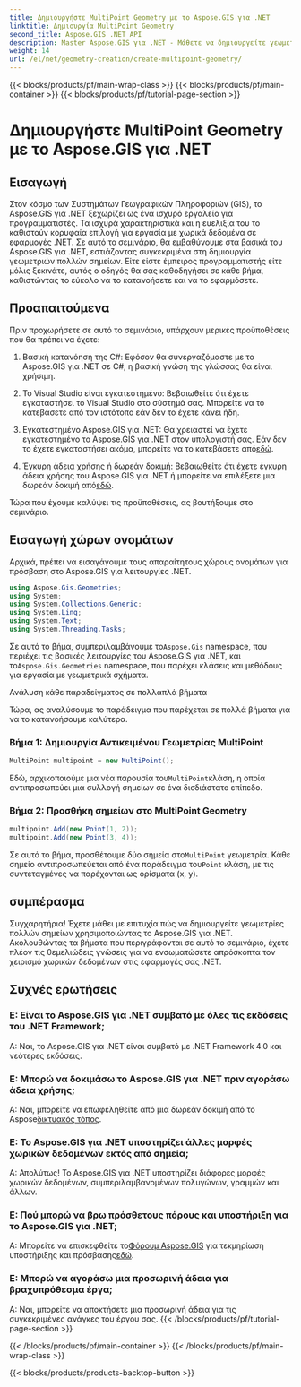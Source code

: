 ```yaml
---
title: Δημιουργήστε MultiPoint Geometry με το Aspose.GIS για .NET
linktitle: Δημιουργία MultiPoint Geometry
second_title: Aspose.GIS .NET API
description: Master Aspose.GIS για .NET - Μάθετε να δημιουργείτε γεωμετρίες πολλών σημείων χωρίς κόπο. Ολοκληρωμένο σεμινάριο για προγραμματιστές.
weight: 14
url: /el/net/geometry-creation/create-multipoint-geometry/
---
```


{{< blocks/products/pf/main-wrap-class >}}
{{< blocks/products/pf/main-container >}}
{{< blocks/products/pf/tutorial-page-section >}}

# Δημιουργήστε MultiPoint Geometry με το Aspose.GIS για .NET

## Εισαγωγή

Στον κόσμο των Συστημάτων Γεωγραφικών Πληροφοριών (GIS), το Aspose.GIS για .NET ξεχωρίζει ως ένα ισχυρό εργαλείο για προγραμματιστές. Τα ισχυρά χαρακτηριστικά και η ευελιξία του το καθιστούν κορυφαία επιλογή για εργασία με χωρικά δεδομένα σε εφαρμογές .NET. Σε αυτό το σεμινάριο, θα εμβαθύνουμε στα βασικά του Aspose.GIS για .NET, εστιάζοντας συγκεκριμένα στη δημιουργία γεωμετριών πολλών σημείων. Είτε είστε έμπειρος προγραμματιστής είτε μόλις ξεκινάτε, αυτός ο οδηγός θα σας καθοδηγήσει σε κάθε βήμα, καθιστώντας το εύκολο να το κατανοήσετε και να το εφαρμόσετε.

## Προαπαιτούμενα

Πριν προχωρήσετε σε αυτό το σεμινάριο, υπάρχουν μερικές προϋποθέσεις που θα πρέπει να έχετε:

1. Βασική κατανόηση της C#: Εφόσον θα συνεργαζόμαστε με το Aspose.GIS για .NET σε C#, η βασική γνώση της γλώσσας θα είναι χρήσιμη.

2. Το Visual Studio είναι εγκατεστημένο: Βεβαιωθείτε ότι έχετε εγκαταστήσει το Visual Studio στο σύστημά σας. Μπορείτε να το κατεβάσετε από τον ιστότοπο εάν δεν το έχετε κάνει ήδη.

3. Εγκατεστημένο Aspose.GIS για .NET: Θα χρειαστεί να έχετε εγκατεστημένο το Aspose.GIS για .NET στον υπολογιστή σας. Εάν δεν το έχετε εγκαταστήσει ακόμα, μπορείτε να το κατεβάσετε από[εδώ](https://releases.aspose.com/gis/net/).

4.  Έγκυρη άδεια χρήσης ή δωρεάν δοκιμή: Βεβαιωθείτε ότι έχετε έγκυρη άδεια χρήσης του Aspose.GIS για .NET ή μπορείτε να επιλέξετε μια δωρεάν δοκιμή από[εδώ](https://releases.aspose.com/).

Τώρα που έχουμε καλύψει τις προϋποθέσεις, ας βουτήξουμε στο σεμινάριο.

## Εισαγωγή χώρων ονομάτων

Αρχικά, πρέπει να εισαγάγουμε τους απαραίτητους χώρους ονομάτων για πρόσβαση στο Aspose.GIS για λειτουργίες .NET.


```csharp
using Aspose.Gis.Geometries;
using System;
using System.Collections.Generic;
using System.Linq;
using System.Text;
using System.Threading.Tasks;
```

 Σε αυτό το βήμα, συμπεριλαμβάνουμε το`Aspose.Gis` namespace, που περιέχει τις βασικές λειτουργίες του Aspose.GIS για .NET, και το`Aspose.Gis.Geometries` namespace, που παρέχει κλάσεις και μεθόδους για εργασία με γεωμετρικά σχήματα.

Ανάλυση κάθε παραδείγματος σε πολλαπλά βήματα

Τώρα, ας αναλύσουμε το παράδειγμα που παρέχεται σε πολλά βήματα για να το κατανοήσουμε καλύτερα.

### Βήμα 1: Δημιουργία Αντικειμένου Γεωμετρίας MultiPoint

```csharp
MultiPoint multipoint = new MultiPoint();
```

 Εδώ, αρχικοποιούμε μια νέα παρουσία του`MultiPoint`κλάση, η οποία αντιπροσωπεύει μια συλλογή σημείων σε ένα δισδιάστατο επίπεδο.

### Βήμα 2: Προσθήκη σημείων στο MultiPoint Geometry

```csharp
multipoint.Add(new Point(1, 2));
multipoint.Add(new Point(3, 4));
```

 Σε αυτό το βήμα, προσθέτουμε δύο σημεία στο`MultiPoint` γεωμετρία. Κάθε σημείο αντιπροσωπεύεται από ένα παράδειγμα του`Point` κλάση, με τις συντεταγμένες να παρέχονται ως ορίσματα (x, y).

## συμπέρασμα

Συγχαρητήρια! Έχετε μάθει με επιτυχία πώς να δημιουργείτε γεωμετρίες πολλών σημείων χρησιμοποιώντας το Aspose.GIS για .NET. Ακολουθώντας τα βήματα που περιγράφονται σε αυτό το σεμινάριο, έχετε πλέον τις θεμελιώδεις γνώσεις για να ενσωματώσετε απρόσκοπτα τον χειρισμό χωρικών δεδομένων στις εφαρμογές σας .NET.

## Συχνές ερωτήσεις

### Ε: Είναι το Aspose.GIS για .NET συμβατό με όλες τις εκδόσεις του .NET Framework;
Α: Ναι, το Aspose.GIS για .NET είναι συμβατό με .NET Framework 4.0 και νεότερες εκδόσεις.

### Ε: Μπορώ να δοκιμάσω το Aspose.GIS για .NET πριν αγοράσω άδεια χρήσης;
 Α: Ναι, μπορείτε να επωφεληθείτε από μια δωρεάν δοκιμή από το Aspose[δικτυακός τόπος](https://purchase.aspose.com/temporary-license/).

### Ε: Το Aspose.GIS για .NET υποστηρίζει άλλες μορφές χωρικών δεδομένων εκτός από σημεία;
Α: Απολύτως! Το Aspose.GIS για .NET υποστηρίζει διάφορες μορφές χωρικών δεδομένων, συμπεριλαμβανομένων πολυγώνων, γραμμών και άλλων.

### Ε: Πού μπορώ να βρω πρόσθετους πόρους και υποστήριξη για το Aspose.GIS για .NET;
 Α: Μπορείτε να επισκεφθείτε το[Φόρουμ Aspose.GIS](https://forum.aspose.com/c/gis/33) για τεκμηρίωση υποστήριξης και πρόσβασης[εδώ](https://reference.aspose.com/gis/net/).

### Ε: Μπορώ να αγοράσω μια προσωρινή άδεια για βραχυπρόθεσμα έργα;
Α: Ναι, μπορείτε να αποκτήσετε μια προσωρινή άδεια για τις συγκεκριμένες ανάγκες του έργου σας.
{{< /blocks/products/pf/tutorial-page-section >}}

{{< /blocks/products/pf/main-container >}}
{{< /blocks/products/pf/main-wrap-class >}}

{{< blocks/products/products-backtop-button >}}
